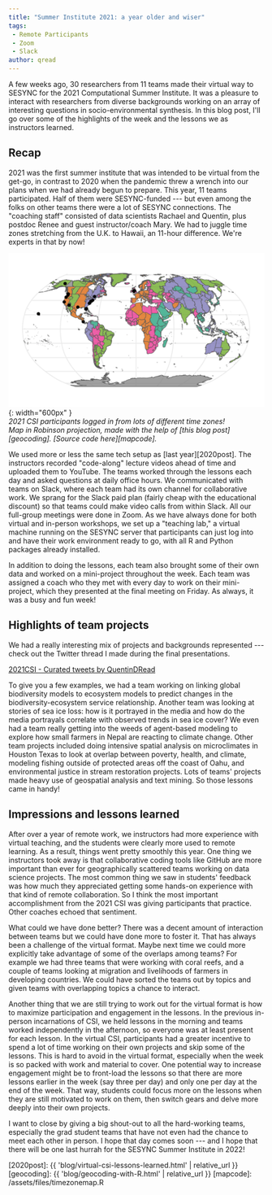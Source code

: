 ```yaml
---
title: "Summer Institute 2021: a year older and wiser"
tags:
 - Remote Participants
 - Zoom
 - Slack
author: qread
---
```


A few weeks ago, 30 researchers from 11 teams made their virtual way to SESYNC for the 2021 Computational Summer Institute. 
It was a pleasure to interact with researchers from diverse backgrounds working on an array of interesting questions in socio-environmental synthesis.
In this blog post, I'll go over some of the highlights of the week and the lessons we as instructors learned.

## Recap

2021 was the first summer institute that was intended to be virtual from the get-go, in contrast to 2020 when the pandemic threw a wrench into our plans when we had already begun to prepare. 
This year, 11 teams participated. Half of them were SESYNC-funded --- but even among the folks on other teams there were a lot of SESYNC connections. 
The "coaching staff" consisted of data scientists Rachael and Quentin, plus postdoc Renee and guest instructor/coach Mary. 
We had to juggle time zones stretching from the U.K. to Hawaii, an 11-hour difference. We're experts in that by now! 

![Time zones of 2021 CSI participants](/assets/images/csi2021map.png){: width="600px" }  
*2021 CSI participants logged in from lots of different time zones!*  
*Map in Robinson projection, made with the help of [this blog post][geocoding]. [Source code here][mapcode].*

We used more or less the same tech setup as [last year][2020post]. The instructors recorded "code-along" lecture videos ahead of time and uploaded them to YouTube. 
The teams worked through the lessons each day and asked questions at daily office hours. We communicated with teams on Slack, where each
team had its own channel for collaborative work. We sprang for the Slack paid plan (fairly cheap with the educational discount) so that
teams could make video calls from within Slack. All our full-group meetings were done in Zoom. As we have always done for both virtual and in-person
workshops, we set up a "teaching lab," a virtual machine running on the SESYNC server that participants can just log into and have their work
environment ready to go, with all R and Python packages already installed.

In addition to doing the lessons, each team also brought some of their own data and worked on a mini-project throughout the week. Each team was assigned
a coach who they met with every day to work on their mini-project, which they presented at the final meeting on Friday. As always, it was a busy and fun week!

## Highlights of team projects

We had a really interesting mix of projects and backgrounds represented --- check out the Twitter thread I made during the final presentations.

<a class="twitter-timeline" href="https://twitter.com/QuentinDRead/timelines/1426165786331209735?ref_src=twsrc%5Etfw">2021CSI - Curated tweets by QuentinDRead</a> <script async src="https://platform.twitter.com/widgets.js" charset="utf-8"></script> 

To give you a few examples, we had a team working on linking global biodiversity models to ecosystem models to predict changes in the biodiversity-ecosystem service relationship.
Another team was looking at stories of sea ice loss: how is it portrayed in the media and how do the media portrayals correlate with observed trends in sea ice cover?
We even had a team really getting into the weeds of agent-based modeling to explore how small farmers in Nepal are reacting to climate change.
Other team projects included doing intensive spatial analysis on microclimates in Houston Texas to look at overlap between poverty, health, and climate, 
modeling fishing outside of protected areas off the coast of Oahu, and environmental justice in stream restoration projects.
Lots of teams' projects made heavy use of geospatial analysis and text mining. So those lessons came in handy!

## Impressions and lessons learned

After over a year of remote work, we instructors had more experience with virtual teaching, and the students were clearly more used to remote learning. 
As a result, things went pretty smoothly this year. 
One thing we instructors took away is that collaborative coding tools like GitHub are more important than ever for geographically scattered teams working on data science projects.
The most common thing we saw in students' feedback was how much they appreciated getting some hands-on experience with that kind of remote collaboration.
So I think the most important accomplishment from the 2021 CSI was giving participants that practice. Other coaches echoed that sentiment.

What could we have done better? There was a decent amount of interaction between teams but we could have done more to foster it. That has always been a challenge of the virtual format.
Maybe next time we could more explicitly take advantage of some of the overlaps among teams? For example we had three teams that were working with coral reefs, and a couple
of teams looking at migration and livelihoods of farmers in developing countries. We could have sorted the teams out by topics and given teams with overlapping topics a chance to 
interact.

Another thing that we are still trying to work out for the virtual format is how to maximize participation and engagement in the lessons.
In the previous in-person incarnations of CSI, we held lessons in the morning and teams worked independently in the afternoon, so everyone was at least present for each lesson.
In the virtual CSI, participants had a greater incentive to spend a lot of time working on their own projects and skip some of the lessons. 
This is hard to avoid in the virtual format, especially when the week is so packed with work and material to cover. 
One potential way to increase engagement might be to front-load the lessons so that there are more lessons earlier in the week (say three per day) and only one per day at the end of the week.
That way, students could focus more on the lessons when they are still motivated to work on them, then switch gears and delve more deeply into their own projects.

I want to close by giving a big shout-out to all the hard-working teams, especially the grad student teams that have not even had the chance to meet each other in person. 
I hope that day comes soon --- and I hope that there will be one last hurrah for the SESYNC Summer Institute in 2022!

[2020post]: {{ 'blog/virtual-csi-lessons-learned.html' | relative_url }}
[geocoding]: {{ 'blog/geocoding-with-R.html' | relative_url }}
[mapcode]: /assets/files/timezonemap.R
